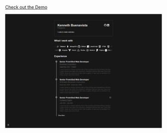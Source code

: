 
[Check out the Demo](https://knvzta.com)

![Demo GIF](https://github.com/KennethicEnergy/avatar/blob/main/public/images/demo.gif)